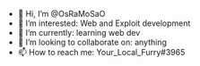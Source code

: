 - 👋 Hi, I’m @OsRaMoSaO
- 👀 I’m interested: Web and Exploit development
- 🌱 I’m currently: learning web dev
- 💞️ I’m looking to collaborate on: anything
- 📫 How to reach me: Your_Local_Furry#3965

<!---
OsRaMoSaO/OsRaMoSaO is a ✨ special ✨ repository because its `README.md` (this file) appears on your GitHub profile.
You can click the Preview link to take a look at your changes.
--->
